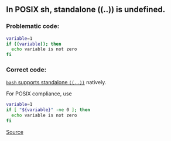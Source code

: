 ## In POSIX sh, standalone ((..)) is undefined.

### Problematic code:

```sh
variable=1
if ((variable)); then
  echo variable is not zero
fi
```

### Correct code:

[`bash` supports standalone `((..))`](https://www.gnu.org/software/bash/manual/html_node/Conditional-Constructs.html#index-select) natively.

For POSIX compliance, use

```sh
variable=1
if [ "${variable}" -ne 0 ]; then
  echo variable is not zero
fi
```
[Source](https://github.com/koalaman/shellcheck/wiki/SC3006)

